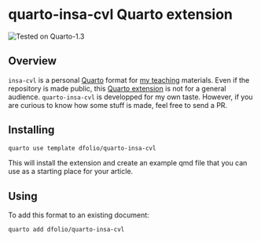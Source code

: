 # quarto-insa-cvl Quarto extension

![Tested on Quarto-1.3](https://img.shields.io/badge/quarto-1.3-blue?label=quarto)

## Overview
`insa-cvl` is a personal [Quarto] format for [my teaching](https://dfolio/teaching/)  materials.
Even if the repository is made public, this [Quarto extension](https://quarto.org/docs/extensions/) is not for a general audience.
`quarto-insa-cvl` is developped for my own taste.
However, if you are curious to know how some stuff is made, feel free to send a PR.

## Installing

```bash
quarto use template dfolio/quarto-insa-cvl
```

This will install the extension and create an example qmd file that you can use as a starting place for your article.

## Using

To add this format to an existing document:

``` bash
quarto add dfolio/quarto-insa-cvl
```


[Quarto]: https://quarto.org/
